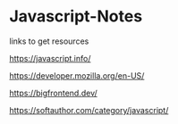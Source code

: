 # Javascript-Notes

links to get resources

https://javascript.info/

https://developer.mozilla.org/en-US/

https://bigfrontend.dev/

https://softauthor.com/category/javascript/
